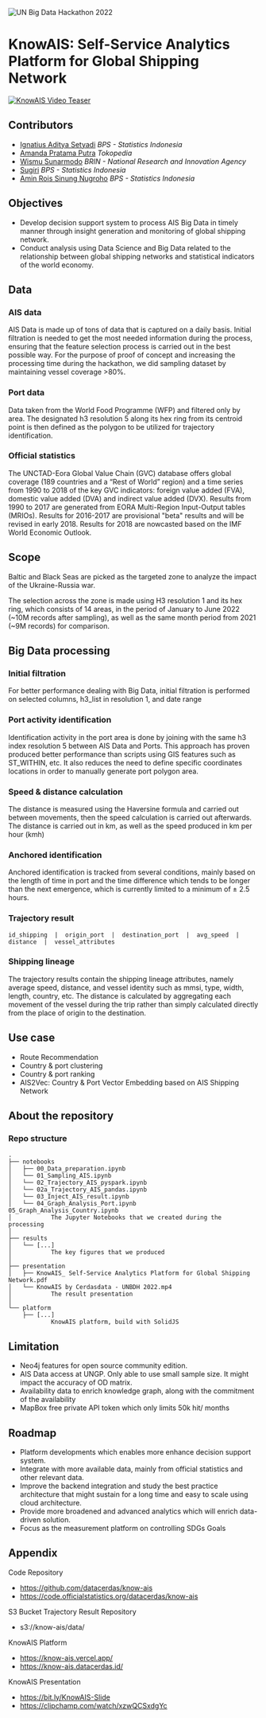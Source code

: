 ![UN Big Data Hackathon 2022](https://unstats.un.org/bigdata/assets/img/hackathon-web-banner.png "UNBDH 2022")

# KnowAIS: Self-Service Analytics Platform for Global Shipping Network

[![KnowAIS Video Teaser](https://imgur.com/a/RzOxkRz.png)](https://clipchamp.com/watch/xzwQCSxdgYc?utm_source=share&utm_medium=social&utm_campaign=watch)

<!-- *** -->

## Contributors
- [Ignatius Aditya Setyadi](https://www.linkedin.com/in/adityasetyadi/) *BPS - Statistics Indonesia*
- [Amanda Pratama Putra]() *Tokopedia*
- [Wismu Sunarmodo]() *BRIN - National Research and Innovation Agency*
- [Sugiri]() *BPS - Statistics Indonesia*
- [Amin Rois Sinung Nugroho]() *BPS - Statistics Indonesia*

## Objectives
* Develop decision support system to process AIS Big Data in timely manner through insight generation and monitoring of global shipping network.
* Conduct analysis using Data Science and Big Data related to the relationship between global shipping networks and statistical indicators of the world economy.

## Data

### AIS data

AIS Data is made up of tons of data that is captured on a daily basis. Initial filtration is needed to get the most needed information during the process, ensuring that the feature selection process is carried out in the best possible way.
For the purpose of proof of concept and increasing the processing time during the hackathon, we did sampling dataset by maintaining vessel coverage >80%.


### Port data

Data taken from the World Food Programme (WFP) and filtered only by area.
The designated h3 resolution 5 along its hex ring from its centroid point is then defined as the polygon to be utilized for trajectory identification.

### Official statistics

The UNCTAD-Eora Global Value Chain (GVC) database offers global coverage (189 countries and a “Rest of World” region) and a time series from 1990 to 2018 of the key GVC indicators: foreign value added (FVA), domestic value added (DVA) and indirect value added (DVX). 
Results from 1990 to 2017 are generated from EORA Multi-Region Input-Output tables (MRIOs). Results for 2016-2017 are provisional "beta" results and will be revised in early 2018. Results for 2018 are nowcasted based on the IMF World Economic Outlook.

## Scope

Baltic and Black Seas are picked as the targeted zone to analyze the impact of the Ukraine-Russia war.

The selection across the zone is made using H3 resolution 1 and its hex ring, which consists of 14 areas, in the period of January to June 2022 (~10M records after sampling), as well as the same month period from 2021 (~9M records) for comparison.

## Big Data processing

### Initial filtration
For better performance dealing with Big Data, initial filtration is performed on selected columns, h3_list in resolution 1, and date range

### Port activity identification
Identification activity in the port area is done by joining with the same h3 index resolution 5 between AIS Data and Ports. This approach has proven produced better performance than scripts using GIS features such as ST_WITHIN, etc. 
It also reduces the need to define specific coordinates locations in order to manually generate port polygon area.

### Speed & distance calculation
The distance is measured using the Haversine formula and carried out between movements, then the speed calculation is carried out afterwards.
The distance is carried out in km, as well as the speed produced in km per hour (kmh)

### Anchored identification
Anchored identification is tracked from several conditions, mainly based on the length of time in port and the time difference which tends to be longer than the next emergence, which is currently limited to a minimum of ± 2.5 hours.

### Trajectory result
```id_shipping  |  origin_port  |  destination_port  |  avg_speed  |  distance  |  vessel_attributes```


### Shipping lineage
The trajectory results contain the shipping lineage attributes, namely average speed, distance, and vessel identity such as mmsi, type, width, length, country, etc. 
The distance is calculated by aggregating each movement of the vessel during the trip rather than simply calculated directly from the place of origin to the destination.


## Use case
* Route Recommendation
* Country & port clustering 
* Country & port ranking
* AIS2Vec: Country & Port Vector Embedding based on AIS Shipping Network


## About the repository

### Repo structure

    .
    ├── notebooks
    │   ├── 00_Data_preparation.ipynb
    │   └── 01_Sampling_AIS.ipynb
    │   └── 02_Trajectory_AIS_pyspark.ipynb
    │   └── 02a_Trajectory_AIS_pandas.ipynb
    │   └── 03_Inject_AIS_result.ipynb
    │   └── 04_Graph_Analysis_Port.ipynb
    05_Graph_Analysis_Country.ipynb
    │           The Jupyter Notebooks that we created during the processing
    │
    ├── results
    │   └── [...]
    │           The key figures that we produced
    │
    ├── presentation
    │   ├── KnowAIS_ Self-Service Analytics Platform for Global Shipping Network.pdf
    │   └── KnowAIS by Cerdasdata - UNBDH 2022.mp4
    │           The result presentation
    │
    └── platform
        ├── [...]
                KnowAIS platform, build with SolidJS


## Limitation

* Neo4j features for open source community edition.
* AIS Data access at UNGP. Only able to use small sample size. It might impact the accuracy of OD matrix.
* Availability data to enrich knowledge graph, along with the commitment of the availability
* MapBox free private API token which only limits 50k hit/ months 


## Roadmap

* Platform developments which enables more enhance decision support system.
* Integrate with more available data, mainly from official statistics and other relevant data. 
* Improve the backend integration and study the best practice architecture that might sustain for a long time and easy to scale using cloud architecture.
* Provide more broadened and advanced analytics which will enrich data-driven solution.
* Focus as the measurement platform on controlling SDGs Goals


## Appendix
Code Repository
* https://github.com/datacerdas/know-ais 
* https://code.officialstatistics.org/datacerdas/know-ais 

S3 Bucket Trajectory Result Repository
* s3://know-ais/data/ 

KnowAIS Platform
* https://know-ais.vercel.app/ 
* https://know-ais.datacerdas.id/

KnowAIS Presentation
* https://bit.ly/KnowAIS-Slide 
* https://clipchamp.com/watch/xzwQCSxdgYc 



